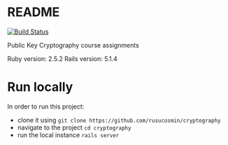 # README
[![Build Status](https://travis-ci.org/rusucosmin/cryptography.svg?branch=master)](https://travis-ci.org/rusucosmin/cryptography)

Public Key Cryptography course assignments

Ruby version: 2.5.2
Rails version: 5.1.4

# Run locally

In order to run this project:
* clone it using
`git clone https://github.com/rusucosmin/cryptography`
* navigate to the project
`cd cryptography`
* run the local instance
`rails server`

